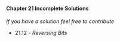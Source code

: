 #### Chapter 21 Incomplete Solutions

*If you have a solution feel free to contribute*

- 21.12 - *Reversing Bits*
